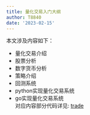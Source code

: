 ```yaml
---
title: 量化交易入门大纲
author: T8840
date: '2023-02-15'
---
```


本文涉及内容如下：
- 量化交易介绍
- 股票分析
- 数字货币分析
- 策略介绍
- 回测系统
- python实现量化交易系统  
- go实现量化交易系统  
对应内容部分代码详见:  [trade](https://github.com/T8840/trade)